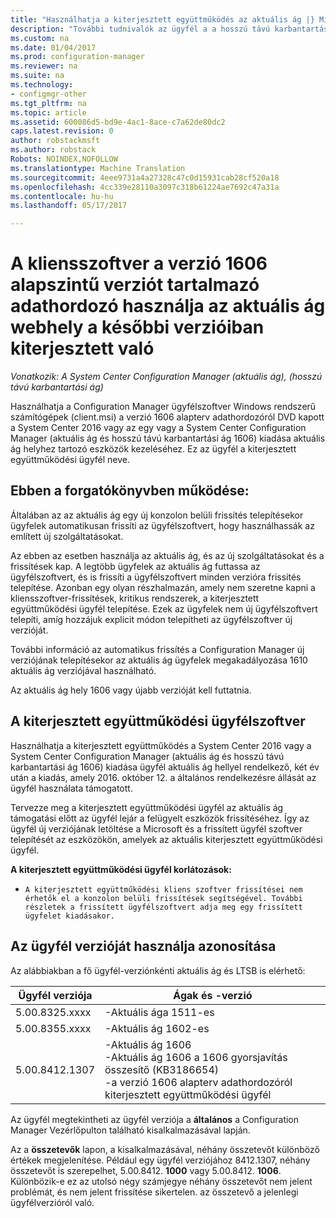 ```yaml
---
title: "Használhatja a kiterjesztett együttműködés az aktuális ág |} Microsoft Docs"
description: "További tudnivalók az ügyfél a a hosszú távú karbantartási ág a Configuration Manager aktuális ágának hellyel rendelkező használatával."
ms.custom: na
ms.date: 01/04/2017
ms.prod: configuration-manager
ms.reviewer: na
ms.suite: na
ms.technology:
- configmgr-other
ms.tgt_pltfrm: na
ms.topic: article
ms.assetid: 600086d5-bd9e-4ac1-8ace-c7a62de80dc2
caps.latest.revision: 0
author: robstackmsft
ms.author: robstack
Robots: NOINDEX,NOFOLLOW
ms.translationtype: Machine Translation
ms.sourcegitcommit: 4eee9731a4a27328c47c0d15931cab28cf520a18
ms.openlocfilehash: 4cc339e28110a3097c318b61224ae7692c47a31a
ms.contentlocale: hu-hu
ms.lasthandoff: 05/17/2017

---
```

# <a name="use-the-client-software-from-the-version-1606-baseline-media-for-extended-interoperability-with-future-versions-of-a-current-branch-site"></a>A kliensszoftver a verzió 1606 alapszintű verziót tartalmazó adathordozó használja az aktuális ág webhely a későbbi verzióiban kiterjesztett való

*Vonatkozik: A System Center Configuration Manager (aktuális ág), (hosszú távú karbantartási ág)*  

Használhatja a Configuration Manager ügyfélszoftver Windows rendszerű számítógépek (client.msi) a verzió 1606 alapterv adathordozóról DVD kapott a System Center 2016 vagy az egy vagy a System Center Configuration Manager (aktuális ág és hosszú távú karbantartási ág 1606) kiadása aktuális ág helyhez tartozó eszközök kezeléséhez. Ez az ügyfél a kiterjesztett együttműködési ügyfél neve.

## <a name="how-this-scenario-works"></a>Ebben a forgatókönyvben működése:
Általában az az aktuális ág egy új konzolon belüli frissítés telepítésekor ügyfelek automatikusan frissíti az ügyfélszoftvert, hogy használhassák az említett új szolgáltatásokat.

Az ebben az esetben használja az aktuális ág, és az új szolgáltatásokat és a frissítések kap. A legtöbb ügyfelek az aktuális ág futtassa az ügyfélszoftvert, és is frissíti a ügyfélszoftvert minden verzióra frissítés telepítése. Azonban egy olyan részhalmazán, amely nem szeretne kapni a kliensszoftver-frissítések, kritikus rendszerek, a kiterjesztett együttműködési ügyfél telepítése. Ezek az ügyfelek nem új ügyfélszoftvert telepíti, amíg hozzájuk explicit módon telepítheti az ügyfélszoftver új verzióját.

További információ az automatikus frissítés a Configuration Manager új verziójának telepítésekor az aktuális ág ügyfelek megakadályozása 1610 aktuális ág verziójával használható.

Az aktuális ág hely 1606 vagy újabb verzióját kell futtatnia.

## <a name="the-extended-interoperability-client-software"></a>A kiterjesztett együttműködési ügyfélszoftver
Használhatja a kiterjesztett együttműködés a System Center 2016 vagy a System Center Configuration Manager (aktuális ág és hosszú távú karbantartási ág 1606) kiadása ügyfél aktuális ág hellyel rendelkező, két év után a kiadás, amely 2016. október 12. a általános rendelkezésre állását az ügyfél használata támogatott.

Tervezze meg a kiterjesztett együttműködési ügyfél az aktuális ág támogatási előtt az ügyfél lejár a felügyelt eszközök frissítéséhez. Így az ügyfél új verziójának letöltése a Microsoft és a frissített ügyfél szoftver telepítését az eszközökön, amelyek az aktuális kiterjesztett együttműködési ügyfél.

**A kiterjesztett együttműködési ügyfél korlátozások:**
-     A kiterjesztett együttműködési kliens szoftver frissítései nem érhetők el a konzolon belüli frissítések segítségével. További részletek a frissített ügyfélszoftvert adja meg egy frissített ügyfelet kiadásakor.

## <a name="identify-the-client-version-you-use"></a>Az ügyfél verzióját használja azonosítása
Az alábbiakban a fő ügyfél-verziónkénti aktuális ág és LTSB is elérhető:

|Ügyfél verziója|Ágak és -verzió |  
|----------------|---------------------|
|5.00.8325.xxxx |    -Aktuális ága 1511-es|
|5.00.8355.xxxx    |-Aktuális ág 1602-es|
|5.00.8412.1307    |-Aktuális ág 1606 </br> -Aktuális ág 1606 a 1606 gyorsjavítás összesítő (KB3186654)</br>-a verzió 1606 alapterv adathordozóról kiterjesztett együttműködési ügyfél|  

Az ügyfél megtekintheti az ügyfél verziója a **általános** a Configuration Manager Vezérlőpulton található kisalkalmazásával lapján.

Az a **összetevők** lapon, a kisalkalmazásával, néhány összetevőt különböző értékek megjelenítése. Például egy ügyfél verziójához 8412.1307, néhány összetevőt is szerepelhet, 5.00.8412. **1000** vagy 5.00.8412. **1006**.  Különbözik-e ez az utolsó négy számjegye néhány összetevőt nem jelent problémát, és nem jelent frissítése sikertelen. az összetevő a jelenlegi ügyfélverzióról való.

